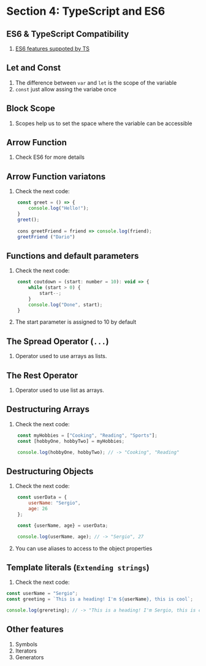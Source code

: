 
Section 4: TypeScript and ES6
=============================

ES6 & TypeScript Compatibility
------------------------------
1. [ES6 features suppoted by TS](http://kangax.github.io/compat-table/es6/)

Let and Const
-------------
1. The difference between `var` and `let` is the scope of the variable
2. `const` just allow assing the variabe once

Block Scope
-----------
1. Scopes help us to set the space where the variable can be accessible

Arrow Function
--------------
1. Check ES6 for more details

Arrow Function variatons
------------------------
1. Check the next code:
```javascript
	const greet = () => {
		console.log("Hello!");
	}
	greet();
	
	cons greetFriend = friend => console.log(friend);
	greetFriend ("Dario")
```

Functions and default parameters
--------------------------------
1. Check the next code:
```javascript
	const coutdown = (start: number = 10): void => {
		while (start > 0) {
			start--;
		}
		console.log("Done", start);
	}
```
2. The start parameter is assigned to 10 by default

The Spread Operator (`...`)
---------------------------
1. Operator used to use arrays as lists.

The Rest Operator
-----------------
1. Operator used to use list as arrays.

Destructuring Arrays
--------------------
1. Check the next code:
```javascript
	const myHobbies = ["Cooking", "Reading", "Sports"];
	const [hobbyOne, hobbyTwo] = myHobbies;

	console.log(hobbyOne, hobbyTwo); // -> "Cooking", "Reading"
```

Destructuring Objects
---------------------
1. Check the next code:
```javascript
	const userData = {
		userName: "Sergio", 
		age: 26
	};

	const {userName, age} = userData;

	console.log(userName, age); // -> "Sergio", 27
```
2. You can use aliases to access to the object properties


Template literals (`Extending strings`)
---------------------------------------
1. Check the next code:

```javascript
const userName = "Sergio";
const greeting = `This is a heading! I'm ${userName}, this is cool`;

console.log(grereting); // -> "This is a heading! I'm Sergio, this is cool"

```

Other features
--------------
1. Symbols
2. Iterators
3. Generators